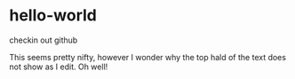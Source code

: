 # hello-world
checkin out github


This seems pretty nifty, however I wonder why the top hald of the text does not show as I edit. Oh well!
